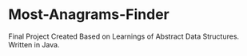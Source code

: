 # Most-Anagrams-Finder
Final Project Created Based on Learnings of Abstract Data Structures. Written in Java.
